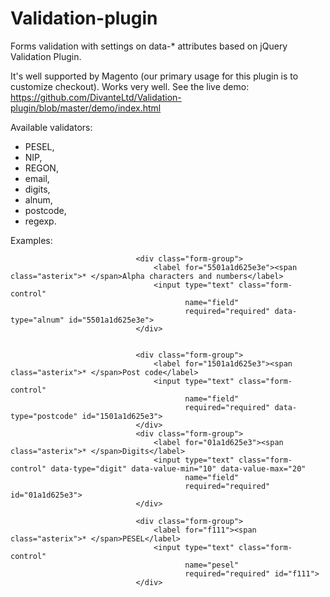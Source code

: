 # Validation-plugin
Forms validation with settings on data-* attributes based on jQuery Validation Plugin.

It's well supported by Magento (our primary usage for this plugin is to customize checkout). Works very well. See the live demo: https://github.com/DivanteLtd/Validation-plugin/blob/master/demo/index.html

Available validators: 
- PESEL, 
- NIP,
- REGON,
- email,
- digits,
- alnum,
- postcode,
- regexp.

Examples:

                                <div class="form-group">
                                    <label for="5501a1d625e3e"><span class="asterix">* </span>Alpha characters and numbers</label>
                                    <input type="text" class="form-control"
                                           name="field"
                                           required="required" data-type="alnum" id="5501a1d625e3e">
                                </div>
                                
                                
                                <div class="form-group">
                                    <label for="1501a1d625e3"><span class="asterix">* </span>Post code</label>
                                    <input type="text" class="form-control"
                                           name="field"
                                           required="required" data-type="postcode" id="1501a1d625e3">
                                </div>
                                <div class="form-group">
                                    <label for="01a1d625e3"><span class="asterix">* </span>Digits</label>
                                    <input type="text" class="form-control" data-type="digit" data-value-min="10" data-value-max="20"
                                           name="field"
                                           required="required" id="01a1d625e3">
                                </div>
                                
                                <div class="form-group">
                                    <label for="f111"><span class="asterix">* </span>PESEL</label>
                                    <input type="text" class="form-control"
                                           name="pesel"
                                           required="required" id="f111">
                                </div>

